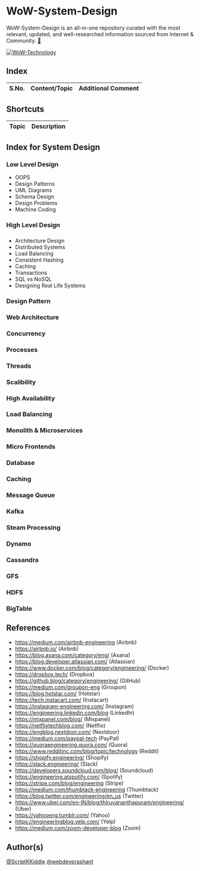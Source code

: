 # WoW-System-Design

WoW-System-Design is an all-in-one repository curated with the most relevant, updated, and well-researched information sourced from Internet & Community. [:link:](https://www.technical0812.com/home/categories/wow-technology)

[![WoW-Technology](https://img.shields.io/badge/WoW-Technology-brightgreen?style=flat-square&logo=github)](https://github.com/topics/wow-technology)

## Index

S.No. | Content/Topic | Additional Comment
--- | --- | ---

## Shortcuts

Topic | Description
--- | ---

## Index for System Design 

### Low Level Design

- OOPS
- Design Patterns
- UML Diagrams
- Schema Design
- Design Problems
- Machine Coding


### High Level Design
### 

- Architecture Design
- Distributed Systems
- Load Balancing
- Consistent Hashing
- Caching
- Transactions
- SQL vs NoSQL
- Designing Real Life Systems

### Design Pattern

### Web Architecture

### Concurrency 

### Processes

### Threads 

### Scalibility 

### High Availability

### Load Balancing

### Monolith & Microservices

### Micro Frontends

### Database

### Caching

### Message Queue

### Kafka

### Steam Processing

### Dynamo

### Cassandra

### GFS

### HDFS

### BigTable


## References

- https://medium.com/airbnb-engineering (Airbnb)
- https://airbnb.io/ (Airbnb)
- https://blog.asana.com/category/eng/ (Asana)
- https://blog.developer.atlassian.com/ (Atlassian)
- https://www.docker.com/blog/category/engineering/ (Docker)
- https://dropbox.tech/ (Dropbox)
- https://github.blog/category/engineering/ (GitHub)
- https://medium.com/groupon-eng (Groupon)
- https://blog.hotstar.com/ (Hotstar)
- https://tech.instacart.com/ (Instacart)
- https://instagram-engineering.com/ (Instagram)
- https://engineering.linkedin.com/blog (LinkedIn)
- https://mixpanel.com/blog/ (Mixpanel)
- https://netflixtechblog.com/ (Netflix)
- https://engblog.nextdoor.com/ (Nextdoor)
- https://medium.com/paypal-tech (PayPal)
- https://quoraengineering.quora.com/ (Quora)
- https://www.redditinc.com/blog/topic/technology (Reddit)
- https://shopify.engineering/ (Shopify)
- https://slack.engineering/ (Slack)
- https://developers.soundcloud.com/blog/ (Soundcloud)
- https://engineering.atspotify.com/ (Spotify)
- https://stripe.com/blog/engineering (Stripe)
- https://medium.com/thumbtack-engineering (Thumbtack)
- https://blog.twitter.com/engineering/en_us (Twitter)
- https://www.uber.com/en-IN/blog/thiruvananthapuram/engineering/ (Uber)
- https://yahooeng.tumblr.com/ (Yahoo)
- https://engineeringblog.yelp.com/ (Yelp)
- https://medium.com/zoom-developer-blog (Zoom)

## Author(s)

[@ScriptKKiddie](https://github.com/ScriptKKiddie)
[@webdevprashant](https://github.com/webdevprashant)
